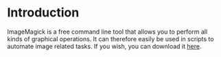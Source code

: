 # Introduction

ImageMagick is a free command line tool that allows you to perform all kinds of graphical operations.
It can therefore easily be used in scripts to automate image related tasks.
If you wish, you can download it [here](https://imagemagick.org/script/download.php).
